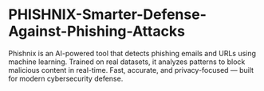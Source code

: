 # PHISHNIX-Smarter-Defense-Against-Phishing-Attacks
Phishnix is an AI-powered tool that detects phishing emails and URLs using machine learning. Trained on real datasets, it analyzes patterns to block malicious content in real-time. Fast, accurate, and privacy-focused — built for modern cybersecurity defense.
